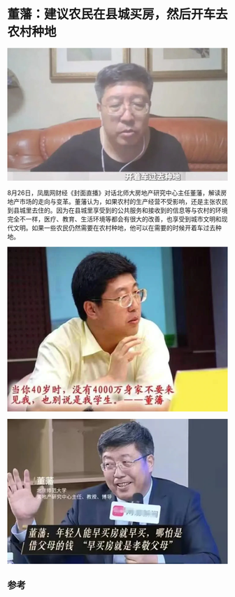 # 董藩：建议农民在县城买房，然后开车去农村种地

![dong_1](assets/dong_1.webp)

8月26日，凤凰网财经《封面直播》对话北师大房地产研究中心主任董藩，解读房地产市场的走向与变革。董藩认为，如果农村的生产经营不受影响，还是主张农民到县城里去住的。因为在县城里享受到的公共服务和接收到的信息等与农村的环境完全不一样，医疗、教育、生活环境等都会有很大的改善，也享受到城市文明和现代文明。如果一些农民仍然需要在农村种地，他可以在需要的时候开着车过去种地。

![dong_2](assets/dong_2.webp)

![dong_3](assets/dong_3.webp)

## 参考

[^1]:[天津日报：农民县城买房，开车回村种地” 建议专家不要建议？](http://epaper.tianjinwe.com/mrxb/html/2022-08/29/content_19044_6656579.htm)
[^2]:[腾讯网：进城买房开车种地：“没4千万不见”的教授被禁！](https://new.qq.com/rain/a/20220829A00IFR00)

